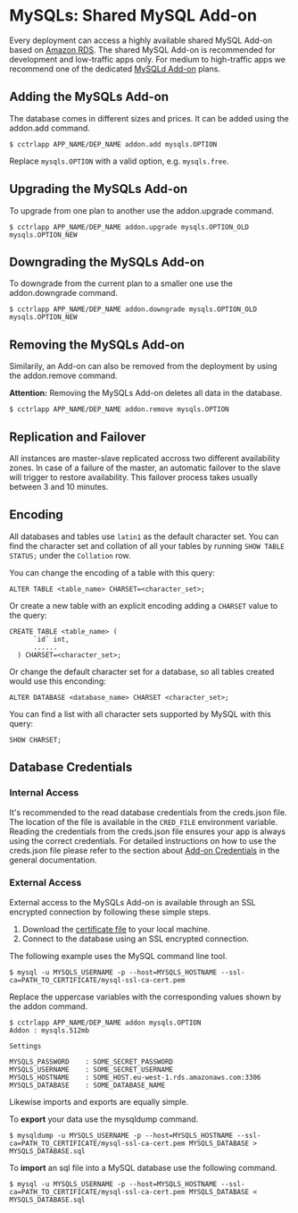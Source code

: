 # MySQLs: Shared MySQL Add-on

Every deployment can access a highly available shared MySQL Add-on based on [Amazon RDS](http://aws.amazon.com/rds/).
The shared MySQL Add-on is recommended for development and low-traffic apps only. For medium to high-traffic apps we
recommend one of the dedicated [MySQLd Add-on](https://www.cloudcontrol.com/add-ons/mysqld) plans.

## Adding the MySQLs Add-on

The database comes in different sizes and prices. It can be added using the addon.add command.

~~~
$ cctrlapp APP_NAME/DEP_NAME addon.add mysqls.OPTION
~~~
Replace `mysqls.OPTION` with a valid option, e.g. `mysqls.free`.

## Upgrading the MySQLs Add-on

To upgrade from one plan to another use the addon.upgrade command.

~~~
$ cctrlapp APP_NAME/DEP_NAME addon.upgrade mysqls.OPTION_OLD mysqls.OPTION_NEW
~~~

## Downgrading the MySQLs Add-on

To downgrade from the current plan to a smaller one use the addon.downgrade command.

~~~
$ cctrlapp APP_NAME/DEP_NAME addon.downgrade mysqls.OPTION_OLD mysqls.OPTION_NEW
~~~

## Removing the MySQLs Add-on

Similarily, an Add-on can also be removed from the deployment by using the addon.remove command.

**Attention:** Removing the MySQLs Add-on deletes all data in the database.

~~~
$ cctrlapp APP_NAME/DEP_NAME addon.remove mysqls.OPTION
~~~

## Replication and Failover

All instances are master-slave replicated accross two different availability zones. In case of a failure
of the master, an automatic failover to the slave will trigger to restore availability. This failover process
takes usually between 3 and 10 minutes.

## Encoding

All databases and tables use `latin1` as the default character set. You can find the character set
and collation of all your tables by running `SHOW TABLE STATUS;` under the `Collation` row.

You can change the encoding of a table with this query:

~~~
ALTER TABLE <table_name> CHARSET=<character_set>;
~~~

Or create a new table with an explicit encoding adding a `CHARSET` value to the query:

~~~
CREATE TABLE <table_name> (
      `id` int,
      ......
  ) CHARSET=<character_set>;
~~~

Or change the default character set for a database, so all tables created would use this enconding:

~~~
ALTER DATABASE <database_name> CHARSET <character_set>;
~~~

You can find a list with all character sets supported by MySQL with this query:

~~~
SHOW CHARSET;
~~~

## Database Credentials

### Internal Access

It's recommended to the read database credentials from the creds.json file. The location of the file is available
in the `CRED_FILE` environment variable. Reading the credentials from the creds.json file ensures your app is always
using the correct credentials. For detailed instructions on how to use the creds.json file please refer to the
section about [Add-on Credentials](https://www.cloudcontrol.com/dev-center/platform%20documentation#add-ons) in
the general documentation.

### External Access

External access to the MySQLs Add-on is available through an SSL encrypted connection by following these simple steps.

 1. Download the [certificate file](http://s3.amazonaws.com/rds-downloads/mysql-ssl-ca-cert.pem) to your local machine.
 1. Connect to the database using an SSL encrypted connection.

The following example uses the MySQL command line tool.

~~~
$ mysql -u MYSQLS_USERNAME -p --host=MYSQLS_HOSTNAME --ssl-ca=PATH_TO_CERTIFICATE/mysql-ssl-ca-cert.pem
~~~

Replace the uppercase variables with the corresponding values shown by the addon command.

~~~
$ cctrlapp APP_NAME/DEP_NAME addon mysqls.OPTION
Addon : mysqls.512mb

Settings

MYSQLS_PASSWORD    : SOME_SECRET_PASSWORD
MYSQLS_USERNAME    : SOME_SECRET_USERNAME
MYSQLS_HOSTNAME    : SOME_HOST.eu-west-1.rds.amazonaws.com:3306
MYSQLS_DATABASE    : SOME_DATABASE_NAME
~~~

Likewise imports and exports are equally simple.

To **export** your data use the mysqldump command.
~~~
$ mysqldump -u MYSQLS_USERNAME -p --host=MYSQLS_HOSTNAME --ssl-ca=PATH_TO_CERTIFICATE/mysql-ssl-ca-cert.pem MYSQLS_DATABASE > MYSQLS_DATABASE.sql
~~~

To **import** an sql file into a MySQL database use the following command.
~~~
$ mysql -u MYSQLS_USERNAME -p --host=MYSQLS_HOSTNAME --ssl-ca=PATH_TO_CERTIFICATE/mysql-ssl-ca-cert.pem MYSQLS_DATABASE < MYSQLS_DATABASE.sql
~~~

